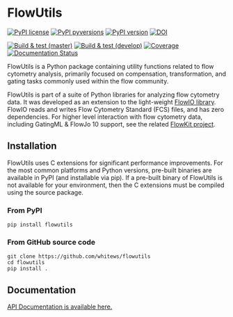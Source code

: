# FlowUtils

[![PyPI license](https://img.shields.io/pypi/l/flowutils.svg?colorB=dodgerblue)](https://pypi.python.org/pypi/flowutils/)
[![PyPI pyversions](https://img.shields.io/pypi/pyversions/flowutils.svg)](https://pypi.python.org/pypi/flowutils/)
[![PyPI version](https://img.shields.io/pypi/v/flowutils.svg?colorB=blue)](https://pypi.python.org/pypi/flowutils/)
[![DOI](https://zenodo.org/badge/15146734.svg)](https://zenodo.org/badge/latestdoi/15146734)

[![Build & test (master)](https://github.com/whitews/FlowUtils/actions/workflows/tests_master.yml/badge.svg)](https://github.com/whitews/FlowUtils/actions/workflows/tests_master.yml)
[![Build & test (develop)](https://github.com/whitews/FlowUtils/actions/workflows/tests_develop.yml/badge.svg)](https://github.com/whitews/FlowUtils/actions/workflows/tests_develop.yml)
[![Coverage](https://codecov.io/gh/whitews/FlowUtils/branch/master/graph/badge.svg)](https://codecov.io/gh/whitews/flowutils)
[![Documentation Status](https://readthedocs.org/projects/flowutils/badge/?version=latest)](https://flowutils.readthedocs.io/en/latest/?badge=latest)

FlowUtils is a Python package containing utility functions related
to flow cytometry analysis, primarily focused on compensation,
transformation, and gating tasks commonly used within the flow community.

FlowUtils is part of a suite of Python libraries for analyzing flow 
cytometry data.  It was developed as an extension to the light-weight 
[FlowIO library](https://github.com/whitews/FlowIO). FlowIO reads and 
writes Flow Cytometry Standard (FCS) files, and has zero dependencies. 
For higher level interaction with flow cytometry data, including GatingML 
& FlowJo 10 support, see the related 
[FlowKit project](https://github.com/whitews/FlowKit).

## Installation

FlowUtils uses C extensions for significant performance improvements.
For the most common platforms and Python versions, pre-built binaries
are available in PyPI (and installable via pip). If a pre-built binary
of FlowUtils is not available for your environment, then the C
extensions must be compiled using the source package.

### From PyPI

```
pip install flowutils
```

### From GitHub source code

```
git clone https://github.com/whitews/flowutils
cd flowutils
pip install .
```

## Documentation

[API Documentation is available here.](https://flowutils.readthedocs.io/en/latest/?badge=latest)
